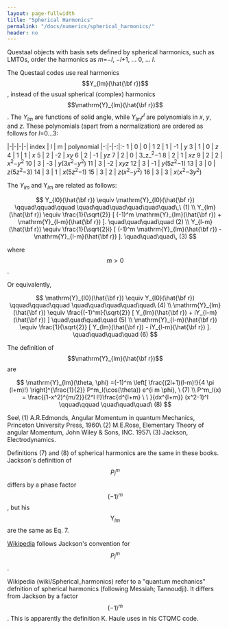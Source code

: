 ```yaml
---
layout: page-fullwidth
title: "Spherical Harmonics"
permalink: "/docs/numerics/spherical_harmonics/"
header: no
---
```


Questaal objects with basis sets defined 
by spherical harmonics, such as LMTOs, order the harmonics as
<i>m</i>=&minus;<i>l</i>, &minus;<i>l</i>+1, &hellip; 0, &hellip; <i>l</i>.

The Questaal codes use real harmonics $$Y_{lm}(\hat{\bf r})$$,
instead of the usual spherical (complex) harmonics $$\mathrm{Y}_{lm}(\hat{\bf r})$$.
The
<i>Y<sub>lm</sub></i> are functions of solid angle, while
<i>Y<sub>lm</sub>r<sup>l</sup></i> are polynomials in _x_, _y_, and
_z_.  These polynomials (apart from a normalization) are ordered as
follows for _l_=0&hellip;3:

   |-|-|-|-|
  index  | l |   m |    polynomial
   |-:|-|-:|:-
     1   | 0 |   0 |       1
     2   | 1 |  -1 |       _y_
     3   | 1 |   0 |       _z_
     4   | 1 |   1 |       _x_
     5   | 2 |  -2 |       _xy_
     6   | 2 |  -1 |       _yz_
     7   | 2 |   0 |       3_z_<sup>2</sup>&minus;1
     8   | 2 |   1 |       <i>xz</i>
     9   | 2 |   2 |       <i>x</i><sup>2</sup>&minus;<i>y</i><sup>2</sup>
     10  | 3 |  -3 |       <i>y</i>(3<i>x</i><sup>2</sup>&minus;<i>y</i><sup>2</sup>)
     11  | 3 |  -2 |       <i>xyz</i>
     12  | 3 |  -1 |       <i>y</i>(5<i>z</i><sup>2</sup>&minus;1)
     13  | 3 |   0 |       <i>z</i>(5<i>z</i><sup>2</sup>&minus;3)
     14  | 3 |   1 |       <i>x</i>(5<i>z</i><sup>2</sup>&minus;1)
     15  | 3 |   2 |       <i>z</i>(<i>x</i><sup>2</sup>&minus;<i>y</i><sup>2</sup>)
     16  | 3 |   3 |       <i>x</i>(<i>x</i><sup>2</sup>&minus;3<i>y</i><sup>2</sup>)



The <i>Y<sub>lm</sub></i> and Y<i><sub>lm</sub></i> are related as follows:

$$
 Y_{l0}(\hat{\bf r}) \equiv \mathrm{Y}_{l0}(\hat{\bf r})
\qquad\qquad\qquad
\quad\quad\quad\quad\quad\quad\,\ (1)
\\
 Y_{lm}(\hat{\bf r}) \equiv \frac{1}{\sqrt{2}}
           [ (-1)^m \mathrm{Y}_{lm}(\hat{\bf r}) + \mathrm{Y}_{l-m}(\hat{\bf r}) ].
 \quad\quad\quad\quad (2)
\\
 Y_{l-m}(\hat{\bf r})
  \equiv \frac{1}{\sqrt{2}i}
           [ (-1)^m \mathrm{Y}_{lm}(\hat{\bf r}) - \mathrm{Y}_{l-m}(\hat{\bf r}) ].
\quad\quad\quad\, (3)
$$

where $$m>0$$. 

Or equivalently,

$$
\mathrm{Y}_{l0}(\hat{\bf r}) \equiv Y_{l0}(\hat{\bf r})
\qquad\qquad\qquad
\quad\quad\quad\quad\quad\ (4)
\\
\mathrm{Y}_{lm}(\hat{\bf r}) \equiv \frac{(-1)^m}{\sqrt{2}}
           [ Y_{lm}(\hat{\bf r}) + iY_{l-m}(\hat{\bf r}) ]
\quad\quad\quad\quad (5)
\\
\mathrm{Y}_{l-m}(\hat{\bf r}) \equiv \frac{1}{\sqrt{2}}
           [ Y_{lm}(\hat{\bf r}) - iY_{l-m}(\hat{\bf r}) ].
\quad\quad\quad\quad (6)
$$

The definition of $$\mathrm{Y}_{lm}(\hat{\bf r})$$ are

$$
\mathrm{Y}_{lm}(\theta, \phi)
=(-1)^m \left[ \frac{(2l+1)(l-m)!}{4 \pi (l+m)!} \right]^{\frac{1}{2}} P^m_l(\cos(\theta)) e^{i m \phi},
\ (7)
\\
P^m_l(x) = \frac{(1-x^2)^{m/2}}{2^l l!}\frac{d^{l+m} \ \ }{dx^{l+m}} (x^2-1)^l
\qquad\qquad
\quad\quad\quad\ (8)
$$

See\\
(1) A.R.Edmonds, Angular Momentum in quantum Mechanics, 
Princeton University Press, 1960\\
(2) M.E.Rose, Elementary Theory of angular Momentum,
John Wiley & Sons, INC. 1957\\
(3) Jackson, Electrodynamics.

Definitions (7) and (8) of spherical harmonics are the same in these books.
Jackson's definition of $$P_l^m$$ differs by a phase factor $$(-1)^m$$, 
but his $$\mathrm{Y}_{lm}$$ are the same as Eq. 7.

[Wikipedia](https://en.wikipedia.org/wiki/Associated_Legendre_polynomials) follows Jackson's convention for $$P_l^m$$.

Wikipedia (wiki/Spherical\_harmonics) refer to a "quantum
mechanics" defnition of spherical harmonics (following Messiah;
Tannoudji).  It differs from Jackson by a factor $$(-1)^m$$.  This is
apparently the definition K. Haule uses in his CTQMC code.



